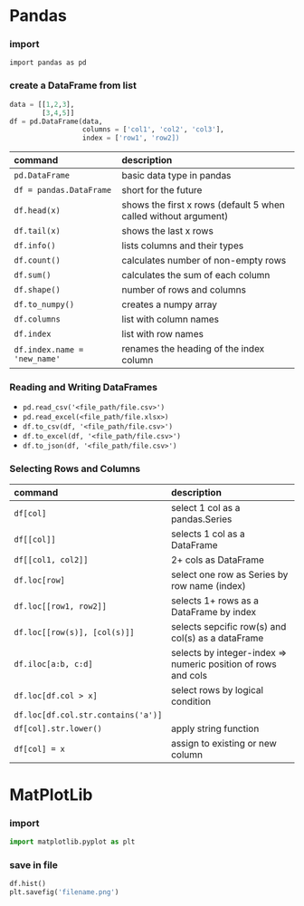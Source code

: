 # Pandas

### import 
`import pandas as pd`

### create a DataFrame from list
```python
data = [[1,2,3],
        [3,4,5]]
df = pd.DataFrame(data,
                  columns = ['col1', 'col2', 'col3'],
                  index = ['row1', 'row2])
```

command | description
:--- | :---
`pd.DataFrame`| basic data type in pandas
`df = pandas.DataFrame`| short for the future 
`df.head(x)`| shows the first x rows (default 5 when called without argument)
`df.tail(x)`| shows the last x rows
`df.info()`| lists columns and their types
`df.count()`| calculates number of non-empty rows
`df.sum()`| calculates the sum of each column
`df.shape()`| number of rows and columns
`df.to_numpy()`| creates a numpy array 
`df.columns`|list with column names
`df.index`|list with row names 
`df.index.name = 'new_name'`|renames the heading of the index column 

### Reading and Writing DataFrames
- `pd.read_csv('<file_path/file.csv>')`
- `pd.read_excel(<file_path/file.xlsx>)`
- `df.to_csv(df, '<file_path/file.csv>')`
- `df.to_excel(df, '<file_path/file.csv>')`
- `df.to_json(df, '<file_path/file.csv>')`

### Selecting Rows and Columns

command | description
:--- | :---
`df[col]`| select 1 col as a pandas.Series
`df[[col]]`| selects 1 col as a DataFrame
`df[[col1, col2]]`| 2+ cols as DataFrame
`df.loc[row]`| select one row as Series by row name (index)
`df.loc[[row1, row2]]`| selects 1+ rows as a DataFrame by index
`df.loc[[row(s)], [col(s)]]`| selects sepcific row(s) and col(s) as a dataFrame
`df.iloc[a:b, c:d]`| selects by integer-index => numeric position of rows and cols 
`df.loc[df.col > x]`| select rows by logical condition
`df.loc[df.col.str.contains('a')]`| 
`df[col].str.lower()`| apply string function
`df[col] = x`| assign to existing or new column


# MatPlotLib

### import 
```python 
import matplotlib.pyplot as plt
```
### save in file 
```python
df.hist()
plt.savefig('filename.png')
```
